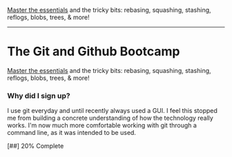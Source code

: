 <a href="https://www.udemy.com/course/git-and-github-bootcamp/">Master the essentials</a> and the tricky bits: rebasing, squashing, stashing, reflogs, blobs, trees, & more!

---

# The Git and Github Bootcamp

<a href="https://www.udemy.com/course/git-and-github-bootcamp/">Master the essentials</a> and the tricky bits: rebasing, squashing, stashing, reflogs, blobs, trees, & more!

### Why did I sign up?

I use git everyday and until recently always used a GUI. I feel this stopped me from building a concrete understanding of how the technology really works. I'm now much more comfortable working with git through a command line, as it was intended to be used.

[##] 20% Complete
